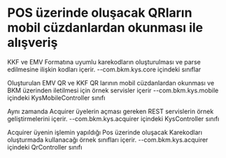 # POS üzerinde oluşacak QRların mobil cüzdanlardan okunması ile alışveriş

KKF ve EMV Formatına uyumlu karekodların oluşturulması ve parse edilmesine ilişkin kodları içerir.
--com.bkm.kys.core içindeki sınıflar

Oluşturulan EMV QR ve KKF QR larının mobil cüzdanlardan okunması ve BKM üzerinden iletilmesi için örnek servisler içerir
--com.bkm.kys.mobile içindeki KysMobileController sınıfı 

Aynı zamanda Acquirer üyelerin açması gereken REST servislerin örnek geliştirmelerini içerir.
--com.bkm.kys.acquirer içindeki KysController sınıfı 

Acquirer üyenin işlemin yapıldığı Pos üzerinde oluşacak Karekodları oluşturmada kullanacağı örnek sınıfları içerir.
--com.bkm.kys.acquirer içindeki QrController sınıfı





